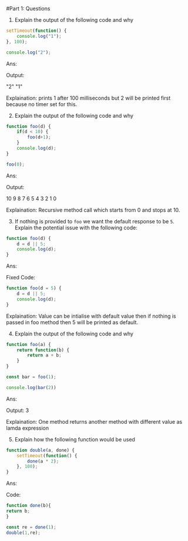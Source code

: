 #Part 1: Questions

1. Explain the output of the following code and why

```jsx
setTimeout(function() {
	console.log("1");
}, 100);  

console.log("2");
```

Ans:

Output: 

"2"
"1"

Explaination: prints 1 after 100 milliseconds but 2 will be printed first because no timer set for this.

2. Explain the output of the following code and why

```jsx
function foo(d) {
	if(d < 10) {
		foo(d+1);
	}
	console.log(d);
}

foo(0);
```

Ans:

Output:

10
9
8
7
6
5
4
3
2
1
0

Explaination: Recursive method call which starts from 0 and stops at 10.

3. If nothing is provided to `foo` we want the default response to be `5`. Explain the potential issue with the following code:

```jsx
function foo(d) {
	d = d || 5;
	console.log(d);
}
```

Ans:

Fixed Code:

```jsx
function foo(d = 5) {
	d = d || 5;
	console.log(d);
}
```

Explaination: Value can be intialise with default value then if nothing is passed in foo method then 5 will be printed as default.

4. Explain the output of the following code and why

```jsx
function foo(a) {
	return function(b) {
		return a + b;
	}
}

const bar = foo(1);

console.log(bar(2))
```

Ans:

Output: 3

Explaination:  One method returns another method with different value as lamda expression


5. Explain how the following function would be used

```jsx
function double(a, done) {
	setTimeout(function() {
		done(a * 2);
	}, 100);
}
```
Ans:

Code:

```jsx
function done(b){
return b;
}

const re = done(1);
double(1,re);
```

